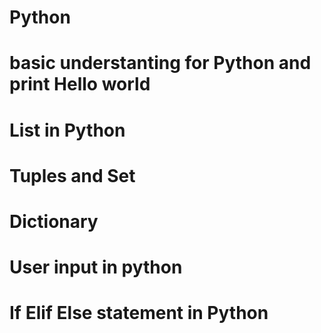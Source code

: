 # Python
# basic understanting for Python and print Hello world 
# List in Python
# Tuples and Set
# Dictionary
# User input in python
# If Elif Else statement in Python
